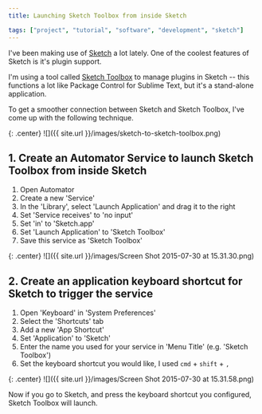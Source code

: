 ```yaml
---
title: Launching Sketch Toolbox from inside Sketch

tags: ["project", "tutorial", "software", "development", "sketch"]
---
```


I've been making use of [Sketch](http://bohemiancoding.com/sketch/) a lot lately. One of the coolest features of Sketch is it's plugin support.

I'm using a tool called [Sketch Toolbox](http://sketchtoolbox.com/) to manage plugins in Sketch -- this functions a lot like Package Control for Sublime Text, but it's a stand-alone application.

<!-- more -->

To get a smoother connection between Sketch and Sketch Toolbox, I've come up with the following technique.

{: .center}
![]({{ site.url }}/images/sketch-to-sketch-toolbox.png)

## 1. Create an Automator Service to launch Sketch Toolbox from inside Sketch

1. Open Automator
2. Create a new 'Service'
3. In the 'Library', select 'Launch Application' and drag it to the right
4. Set 'Service receives' to 'no input'
5. Set 'in' to 'Sketch.app'
6. Set 'Launch Application' to 'Sketch Toolbox'
7. Save this service as 'Sketch Toolbox'

{: .center}
![]({{ site.url }}/images/Screen Shot 2015-07-30 at 15.31.30.png)

## 2. Create an application keyboard shortcut for Sketch to trigger the service

1. Open 'Keyboard' in 'System Preferences'
2. Select the 'Shortcuts' tab
3. Add a new 'App Shortcut'
4. Set 'Application' to 'Sketch'
5. Enter the name you used for your service in 'Menu Title' (e.g. 'Sketch Toolbox')
6. Set the keyboard shortcut you would like, I used `cmd` + `shift` + `,`

{: .center}
![]({{ site.url }}/images/Screen Shot 2015-07-30 at 15.31.58.png)

Now if you go to Sketch, and press the keyboard shortcut you configured, Sketch Toolbox will launch.